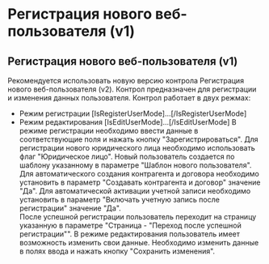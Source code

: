 ﻿---
description: 2.4.7
---
# Регистрация нового веб-пользователя (v1)
## Регистрация нового веб-пользователя (v1)
Рекомендуется использовать новую версию контрола Регистрация нового веб-пользователя (v2).
Контрол предназначен для регистрации и изменения данных пользователя. 
Контрол работает в двух режмах:
- Режим регистрации [IsRegisterUserMode]...[/IsRegisterUserMode]
- Режим редактирования [IsEditUserMode]...[/IsEditUserMode]
В режиме регистрации необходимо ввести данные в соответствующие поля и нажать кнопку "Зарегистрироваться". Для регистрации нового юридического лица необходимо использовать флаг "Юридическое лицо".
Новый пользователь создается по шаблону указанному в параметре "Шаблон нового пользователя". 
Для автоматического создания контрагента и договора необходимо установить в параметр "Создавать контрагента и договор" значение "Да". 
Для автоматической активации учетной записи необходимо установить в параметр "Включать учетную запись после регистрации" значение "Да".  
После успешной регистрации пользователь переходит на страницу указанную в параметре  "Страница - "Переход после успешной регистрации"".
В режиме редактирования пользователь имеет возможность изменить свои данные. Необходимо изменить данные в полях ввода и нажать кнопку  "Сохранить изменения".
